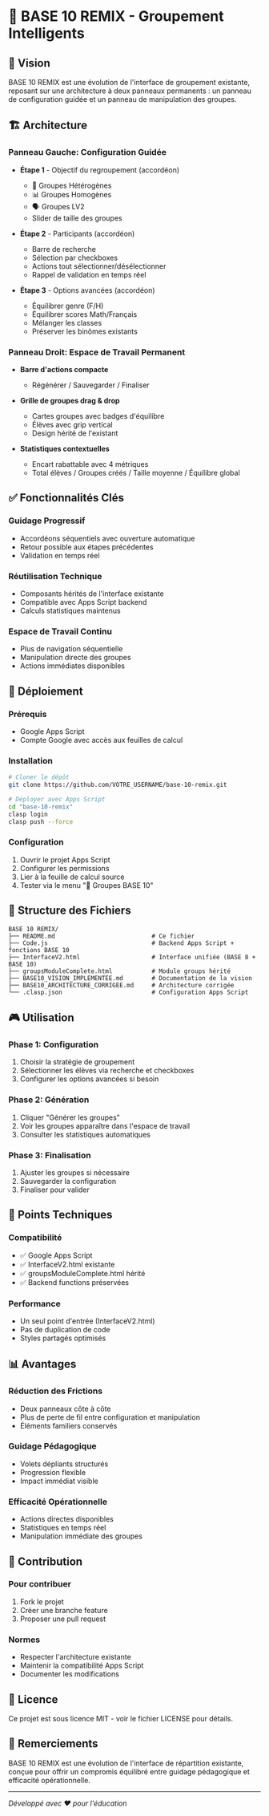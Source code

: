 # 🚀 BASE 10 REMIX - Groupement Intelligents

## 🎯 Vision

BASE 10 REMIX est une évolution de l'interface de groupement existante, reposant sur une architecture à deux panneaux permanents : un panneau de configuration guidée et un panneau de manipulation des groupes.

## 🏗️ Architecture

### **Panneau Gauche: Configuration Guidée**
- **Étape 1** - Objectif du regroupement (accordéon)
  - 🎯 Groupes Hétérogènes
  - 📊 Groupes Homogènes
  - 🗣️ Groupes LV2
  - Slider de taille des groupes

- **Étape 2** - Participants (accordéon)
  - Barre de recherche
  - Sélection par checkboxes
  - Actions tout sélectionner/désélectionner
  - Rappel de validation en temps réel

- **Étape 3** - Options avancées (accordéon)
  - Équilibrer genre (F/H)
  - Équilibrer scores Math/Français
  - Mélanger les classes
  - Préserver les binômes existants

### **Panneau Droit: Espace de Travail Permanent**
- **Barre d'actions compacte**
  - Régénérer / Sauvegarder / Finaliser
  
- **Grille de groupes drag & drop**
  - Cartes groupes avec badges d'équilibre
  - Élèves avec grip vertical
  - Design hérité de l'existant

- **Statistiques contextuelles**
  - Encart rabattable avec 4 métriques
  - Total élèves / Groupes créés / Taille moyenne / Équilibre global

## ✅ Fonctionnalités Clés

### **Guidage Progressif**
- Accordéons séquentiels avec ouverture automatique
- Retour possible aux étapes précédentes
- Validation en temps réel

### **Réutilisation Technique**
- Composants hérités de l'interface existante
- Compatible avec Apps Script backend
- Calculs statistiques maintenus

### **Espace de Travail Continu**
- Plus de navigation séquentielle
- Manipulation directe des groupes
- Actions immédiates disponibles

## 🚀 Déploiement

### **Prérequis**
- Google Apps Script
- Compte Google avec accès aux feuilles de calcul

### **Installation**
```bash
# Cloner le dépôt
git clone https://github.com/VOTRE_USERNAME/base-10-remix.git

# Déployer avec Apps Script
cd "base-10-remix"
clasp login
clasp push --force
```

### **Configuration**
1. Ouvrir le projet Apps Script
2. Configurer les permissions
3. Lier à la feuille de calcul source
4. Tester via le menu "🚀 Groupes BASE 10"

## 📁 Structure des Fichiers

```
BASE 10 REMIX/
├── README.md                           # Ce fichier
├── Code.js                             # Backend Apps Script + fonctions BASE 10
├── InterfaceV2.html                    # Interface unifiée (BASE 8 + BASE 10)
├── groupsModuleComplete.html           # Module groups hérité
├── BASE10_VISION_IMPLEMENTÉE.md        # Documentation de la vision
├── BASE10_ARCHITECTURE_CORRIGEE.md     # Architecture corrigée
└── .clasp.json                         # Configuration Apps Script
```

## 🎮 Utilisation

### **Phase 1: Configuration**
1. Choisir la stratégie de groupement
2. Sélectionner les élèves via recherche et checkboxes
3. Configurer les options avancées si besoin

### **Phase 2: Génération**
1. Cliquer "Générer les groupes"
2. Voir les groupes apparaître dans l'espace de travail
3. Consulter les statistiques automatiques

### **Phase 3: Finalisation**
1. Ajuster les groupes si nécessaire
2. Sauvegarder la configuration
3. Finaliser pour valider

## 🔧 Points Techniques

### **Compatibilité**
- ✅ Google Apps Script
- ✅ InterfaceV2.html existante
- ✅ groupsModuleComplete.html hérité
- ✅ Backend functions préservées

### **Performance**
- Un seul point d'entrée (InterfaceV2.html)
- Pas de duplication de code
- Styles partagés optimisés

## 📊 Avantages

### **Réduction des Frictions**
- Deux panneaux côte à côte
- Plus de perte de fil entre configuration et manipulation
- Éléments familiers conservés

### **Guidage Pédagogique**
- Volets dépliants structurés
- Progression flexible
- Impact immédiat visible

### **Efficacité Opérationnelle**
- Actions directes disponibles
- Statistiques en temps réel
- Manipulation immédiate des groupes

## 🤝 Contribution

### **Pour contribuer**
1. Fork le projet
2. Créer une branche feature
3. Proposer une pull request

### **Normes**
- Respecter l'architecture existante
- Maintenir la compatibilité Apps Script
- Documenter les modifications

## 📝 Licence

Ce projet est sous licence MIT - voir le fichier LICENSE pour détails.

## 🎉 Remerciements

BASE 10 REMIX est une évolution de l'interface de répartition existante, conçue pour offrir un compromis équilibré entre guidage pédagogique et efficacité opérationnelle.

---

*Développé avec ❤️ pour l'éducation*
